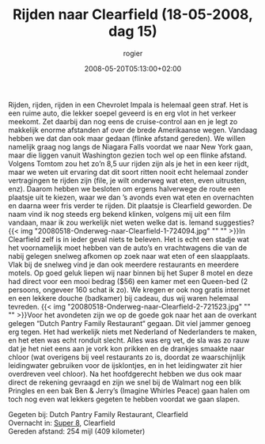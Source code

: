 ﻿---
title: Rijden naar Clearfield (18-05-2008, dag 15)
author: rogier
type: post
date: 2008-05-20T05:13:00+02:00
url: /weblog/2008/05/20/rijden-naar-clearfield-18-05-2008-dag-15/
commentFolder: 2008-05-20-rijden-naar-clearfield-18-05-2008-dag-15
categories:
- Vakantie
tags:
- Amerika
- Oost-kant
resources:
- src: 20080518-Onderweg-naar-Clearfield-1-724094.jpg
- src: 20080518-Onderweg-naar-Clearfield-2-721523.jpg

---
Rijden, rijden, rijden in een Chevrolet Impala is helemaal geen straf. Het is een ruime auto, die lekker soepel geveerd is en erg vlot in het verkeer meekomt. Zet daarbij dan nog eens de cruise-control aan en je legt zo makkelijk enorme afstanden af over de brede Amerikaanse wegen. Vandaag hebben we dat dan ook maar gedaan (flinke afstand gereden). We willen namelijk graag nog langs de Niagara Falls voordat we naar New York gaan, maar die liggen vanuit Washington gezien toch wel op een flinke afstand. Volgens Tomtom zou het zo’n 8,5 uur rijden zijn als je het in een keer rijdt, maar we weten uit ervaring dat dit soort ritten nooit echt helemaal zonder vertragingen te rijden zijn (file, je wilt onderweg wat eten, even uitrusten, enz). Daarom hebben we besloten om ergens halverwege de route een plaatsje uit te kiezen, waar we dan ’s avonds even wat eten en overnachten en daarna weer fris verder te rijden. Dit plaatsje is Clearfield geworden. De naam vind ik nog steeds erg bekend klinken, volgens mij uit een film vandaan, maar ik zou werkelijk niet weten welke dat is. Iemand suggesties?{{< img "20080518-Onderweg-naar-Clearfield-1-724094.jpg" ""  "" >}}In Clearfield zelf is in ieder geval niets te beleven. Het is echt een stadje wat het voornamelijk moet hebben van de auto’s en vrachtwagens die van de nabij gelegen snelweg afkomen op zoek naar wat eten of een slaapplaats. Vlak bij de snelweg vind je dan ook meerdere restaurants en meerdere motels. Op goed geluk liepen wij naar binnen bij het Super 8 motel en deze had direct voor een mooi bedrag ($56) een kamer met een Queen-bed (2 persoons, ongeveer 160 schat ik zo).  We kregen er ook nog gratis internet en een lekkere douche (badkamer) bij cadeau, dus wij waren helemaal tevreden. {{< img "20080518-Onderweg-naar-Clearfield-2-721523.jpg" ""  "" >}}Voor het avondeten zijn we op de goede gok naar het aan de overkant gelegen “Dutch Pantry Family Restaurant“ gegaan. Dit viel jammer genoeg erg tegen. Het had werkelijk niets met Nederland of Nederlanders te maken, en het eten was echt ronduit slecht. Alles was erg vet, de sla was zo rauw dat je het niet eens aan je vork kon prikken en de drankjes smaakte naar chloor (wat overigens bij veel restaurants zo is, doordat ze waarschijnlijk leidingwater gebruiken voor de ijsklontjes, en in het leidingwater zit hier overdreven veel chloor). Na het hoofdgerecht hebben we dus ook maar direct de rekening gevraagd en zijn we snel bij de Walmart nog een blik Pringles en een bak Ben & Jerry’s (Imagine Whirles Peace) gaan halen om toch nog even wat lekkers gegeten te hebben voordat we gaan slapen.  

Gegeten bij: Dutch Pantry Family Restaurant, Clearfield  
Overnacht in: [Super 8](http://www.super8.com), Clearfield  
Gereden afstand: 254 mijl (409 kilometer)
